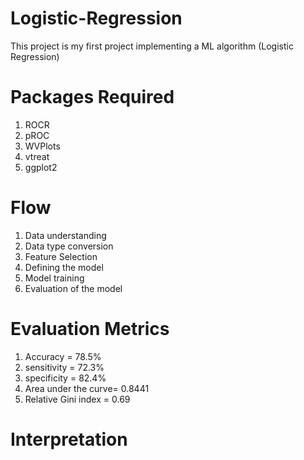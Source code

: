 # Logistic-Regression
This project is my first project implementing a ML algorithm (Logistic Regression)

# Packages Required
1. ROCR
2. pROC
3. WVPlots
4. vtreat
5. ggplot2

# Flow
1. Data understanding 
2. Data type conversion
3. Feature Selection
4. Defining the model
5. Model training
6. Evaluation of the model

# Evaluation Metrics
1. Accuracy = 78.5%
2. sensitivity = 72.3%
3. specificity = 82.4%
4. Area under the curve= 0.8441
5. Relative Gini index = 0.69

# Interpretation
